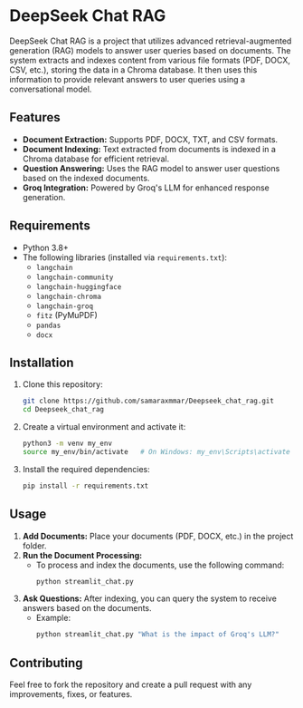 

# DeepSeek Chat RAG

DeepSeek Chat RAG is a project that utilizes advanced retrieval-augmented generation (RAG) models to answer user queries based on documents. The system extracts and indexes content from various file formats (PDF, DOCX, CSV, etc.), storing the data in a Chroma database. It then uses this information to provide relevant answers to user queries using a conversational model.

## Features

- **Document Extraction:** Supports PDF, DOCX, TXT, and CSV formats.
- **Document Indexing:** Text extracted from documents is indexed in a Chroma database for efficient retrieval.
- **Question Answering:** Uses the RAG model to answer user questions based on the indexed documents.
- **Groq Integration:** Powered by Groq's LLM for enhanced response generation.

## Requirements

- Python 3.8+
- The following libraries (installed via `requirements.txt`):
  - `langchain`
  - `langchain-community`
  - `langchain-huggingface`
  - `langchain-chroma`
  - `langchain-groq`
  - `fitz` (PyMuPDF)
  - `pandas`
  - `docx`
  
## Installation

1. Clone this repository:
    ```bash
    git clone https://github.com/samaraxmmar/Deepseek_chat_rag.git
    cd Deepseek_chat_rag
    ```

2. Create a virtual environment and activate it:
    ```bash
    python3 -m venv my_env
    source my_env/bin/activate   # On Windows: my_env\Scripts\activate
    ```

3. Install the required dependencies:
    ```bash
    pip install -r requirements.txt
    ```

## Usage

1. **Add Documents:** Place your documents (PDF, DOCX, etc.) in the project folder.
2. **Run the Document Processing:**
   - To process and index the documents, use the following command:
     ```bash
     python streamlit_chat.py
     ```
3. **Ask Questions:** After indexing, you can query the system to receive answers based on the documents.
   - Example:
     ```bash
     python streamlit_chat.py "What is the impact of Groq's LLM?"
     ```

## Contributing

Feel free to fork the repository and create a pull request with any improvements, fixes, or features.



